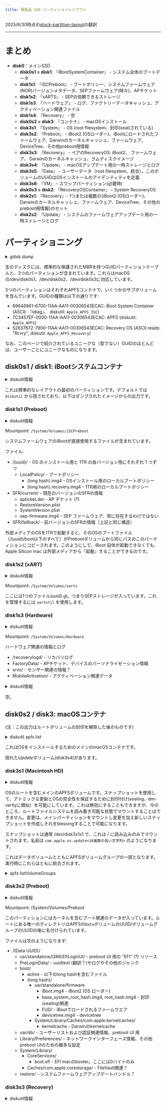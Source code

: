 ```yaml
---
title: 既製品 SSD パーティションレイアウト
---
```


2025/6/30時点の[stock-partition-layout](https://github.com/AsahiLinux/docs/blob/main/docs/platform/stock-partition-layout.md)の翻訳

---
# まとめ

* **disk0**：メインSSD
    * **disk0s1 = disk1**: 『iBootSystemContainer』 - システム全体のブートデータ
    * **disk1s1**: 『iSCPreboot』 - ブートポリシー、システムファームウェア(NOR)バージョンメタデータ、SEPファームウェア(時々)、APチケット
    * **disk1s2**: 『xARTS』 - SEPの信頼できるストレージ
    * **disk1s3**: 『ハードウェア』 - ログ、ファクトリーデータキャッシュ、アクティベーション関連ファイル
    * **disk1s4**: 『Recovery』 - 空
    * **disk0s2 = disk3**: 『コンテナ』 - macOSインストール
    * **disk3s1**: 『System』 - OS (root filesystem、封印(seal)されている)
    * **disk3s2**: 『Preboot』 - iBoot2 (OSローダー)、iBootにロードされたファームウェア、Darwinのカーネルキャッシュ、ファームウェア、DeviceTree、その他preboot用情報
    * **disk3s3**: 『Recovery』 - ペアのRecoveryOS: iBoot2、 ファームウェア、 Darwinのカーネルキャッシュ、ラムディスクイメージ
    * **disk3s4**: 『Update』 - macOSアップデート用の一時ストレージとログ
    * **disk3s5**: 『Data』 - ユーザーデータ（root filesystem、統合）。このボリュームのUUIDはOSインストールのアイデンティティを定義
    * **disk3s6**: 『VM』 - スワップパーティション(必要時)
    * **disk0s3 = disk2**: 『RecoveryOSContainer』 - System RecoveryOS
    * **disk2s1**: 『Recovery』- 1つまたは複数の{iBoot2 (OSローダー)、Darwinのカーネルキャッシュ、ファームウェア、DeviceTree、その他のpreboot用情報}のセット
    * **disk2s2**: 『Update』 - システムのファームウェアアップデート用の一時ストレージとログ

# パーティショニング
<details>
  <summary>gdisk dump</summary>

```
Disk /dev/disk0: 61279344 sectors, 233.8 GiB
Sector size (logical): 4096 bytes
Disk identifier (GUID): 284E6CE4-CABA-4B49-8106-CE39AB7B5CD9
Partition table holds up to 128 entries
Main partition table begins at sector 2 and ends at sector 5
First usable sector is 6, last usable sector is 61279338
Partitions will be aligned on 2-sector boundaries
Total free space is 0 sectors (0 bytes)

Number  Start (sector)    End (sector)  Size       Code  Name
   1               6          128005   500.0 MiB   FFFF  iBootSystemContainer
   2          128006        59968629   228.3 GiB   AF0A  Container
   3        59968630        61279338   5.0 GiB     FFFF  RecoveryOSContainer
```
</details>

生のディスクには、標準的な保護されたMBRを持つGUIDパーティションテーブルと、3つのパーティションが含まれています。これらはmacOSの/dev/disk0s1、/dev/disk0s2、/dev/disk0s3に対応しています。

3つのパーティションはそれぞれAPFSコンテナで、いくつかのサブボリュームを含んでいます。GUIDの種類は以下の通りです:

* 69646961-6700-11AA-AA11-00306543ECAC: iBoot System Container (ASCII: 『idiag』、 diskutil: `Apple_APFS_ISC`)
* 7C3457EF-0000-11AA-AA11-00306543ECAC: APFS (diskutil: `Apple_APFS`)
* 52637672-7900-11AA-AA11-00306543ECAC: Recovery OS (ASCII reads: "Rcvry", diskutil: `Apple_APFS_Recovery`)

なお、このページで紹介されているユニークな（型でない）GUIDのほとんどは、ユーザーごとにユニークなものになります。

## disk0s1 / disk1: iBootシステムコンテナ
<details>
  <summary>diskutil情報</summary>

```
# diskutil apfs list /dev/disk1
|
+-- Container disk5 E0718E49-1903-4793-B427-FCFEC4A3E72C
    ====================================================
    APFS Container Reference:     disk1
    Size (Capacity Ceiling):      524288000 B (524.3 MB)
    Capacity In Use By Volumes:   18010112 B (18.0 MB) (3.4% used)
    Capacity Not Allocated:       506277888 B (506.3 MB) (96.6% free)
    |
    +-< Physical Store disk1 (No UUID)
    |   ------------------------------
    |   APFS Physical Store Disk:   disk0s1
    |   Size:                       524288000 B (524.3 MB)
    |
    +-> Volume disk5s1 B33E8594-382A-41EA-A9FE-6D2362B31141
    |   ---------------------------------------------------
    |   APFS Volume Disk (Role):   disk1s1 (Preboot)
    |   Name:                      iSCPreboot (Case-insensitive)
    |   Mount Point:               Not Mounted
    |   Capacity Consumed:         6213632 B (6.2 MB)
    |   Sealed:                    No
    |   FileVault:                 No
    |
    +-> Volume disk5s2 CA25E52A-3425-4232-926F-F840D359A9E2
    |   ---------------------------------------------------
    |   APFS Volume Disk (Role):   disk1s2 (xART)
    |   Name:                      xART (Case-insensitive)
    |   Mount Point:               Not Mounted
    |   Capacity Consumed:         6311936 B (6.3 MB)
    |   Sealed:                    No
    |   FileVault:                 No
    |
    +-> Volume disk5s3 0566ABD3-9EA7-46CA-90C7-CDF4DD0E94B4
    |   ---------------------------------------------------
    |   APFS Volume Disk (Role):   disk1s3 (Hardware)
    |   Name:                      Hardware (Case-insensitive)
    |   Mount Point:               Not Mounted
    |   Capacity Consumed:         507904 B (507.9 KB)
    |   Sealed:                    No
    |   FileVault:                 No
    |
    +-> Volume disk5s4 F4E0743D-D91F-410B-9569-4196540E4B8D
        ---------------------------------------------------
        APFS Volume Disk (Role):   disk1s4 (Recovery)
        Name:                      Recovery (Case-insensitive)
        Mount Point:               Not Mounted
        Capacity Consumed:         20480 B (20.5 KB)
        Sealed:                    No
        FileVault:                 No
```
</details>

これは標準的なレイアウトの最初のパーティションです。デフォルトでは `diskutil` から隠されており、以下はダンプされたイメージからの出力です。

### disk1s1 (Preboot)
<details>
 <summary>diskutil情報</summary>

```
# diskutil info /dev/disk1s1
   Device Identifier:         disk1s1
   Device Node:               /dev/disk1s1
   Whole:                     No
   Part of Whole:             disk1

   Volume Name:               iSCPreboot
   Mounted:                   Yes
   Mount Point:               /System/Volumes/iSCPreboot

   Partition Type:            41504653-0000-11AA-AA11-00306543ECAC
   File System Personality:   APFS
   Type (Bundle):             apfs
   Name (User Visible):       APFS
   Owners:                    Enabled

   OS Can Be Installed:       No
   Booter Disk:               disk1s1
   Recovery Disk:             disk1s4
   Media Type:                Generic
   Protocol:                  Apple Fabric
   SMART Status:              Verified
   Volume UUID:               19D7B85B-D5EC-41E9-8441-EEAE52D964F1
   Disk / Partition UUID:     19D7B85B-D5EC-41E9-8441-EEAE52D964F1

   Disk Size:                 524.3 MB (524288000 Bytes) (exactly 1024000 512-Byte-Units)
   Device Block Size:         4096 Bytes

   Container Total Space:     524.3 MB (524288000 Bytes) (exactly 1024000 512-Byte-Units)
   Container Free Space:      506.3 MB (506347520 Bytes) (exactly 988960 512-Byte-Units)
   Allocation Block Size:     4096 Bytes

   Media OS Use Only:         Yes
   Media Read-Only:           No
   Volume Read-Only:          No

   Device Location:           Internal
   Removable Media:           Fixed

   Solid State:               Yes
   Hardware AES Support:      Yes

   This disk is an APFS Volume.  APFS Information:
   APFS Container:            disk1
   APFS Physical Store:       disk0s1
   Fusion Drive:              No
   Encrypted:                 No
   FileVault:                 No
   Sealed:                    No
   Locked:                    No
```
</details>

Mountpoint: `/System/Volumes/iSCPreboot`

システムファームウェアのiBootが直接使用するファイルが含まれています。

ファイル:

* /(uuid)/ - OS のインストール用と 1TR の各バージョン用にそれぞれ 1 つずつ
    * LocalPolicy/ - ブートポリシー
        * (long hash).img4 - OSインストール用のローカルブートポリシー
        * (long hash).recovery.img4 - 1TR用のローカルブートポリシー
* SFR/current/ - 現在のバージョンのSFRの情報
    * apticket.der - AP チケット (?)
    * RestoreVersion.plist
    * SystemVersion.plist
    * sep-firmware.img4 - SEP ファームウェア、常に存在するわけではない
* SFR/fallback/ - 前バージョンのSFRの情報（上記と同じ構造）

外部メディアのOSを1TRで起動すると、そのOSのブートファイル（<Preboot>/(uuid)/boot以下のすべて）がPrebootボリュームから同じパスのこのパーティションにコピーされます。このようにして、iBoot 自体が起動できなくても、Apple Silicon mac は外部メディアから『起動』することができるのです。

### disk1s2 (xART)
<details>
 <summary>diskutil情報</summary>

```
# diskutil info /dev/disk1s2
   Device Identifier:         disk1s2
   Device Node:               /dev/disk1s2
   Whole:                     No
   Part of Whole:             disk1

   Volume Name:               xART
   Mounted:                   Yes
   Mount Point:               /System/Volumes/xarts

   Partition Type:            41504653-0000-11AA-AA11-00306543ECAC
   File System Personality:   APFS
   Type (Bundle):             apfs
   Name (User Visible):       APFS
   Owners:                    Enabled

   OS Can Be Installed:       No
   Booter Disk:               disk1s1
   Recovery Disk:             disk1s4
   Media Type:                Generic
   Protocol:                  Apple Fabric
   SMART Status:              Verified
   Volume UUID:               E9FD7E0B-391D-42DD-997A-15B5FE0CE73C
   Disk / Partition UUID:     E9FD7E0B-391D-42DD-997A-15B5FE0CE73C

   Disk Size:                 524.3 MB (524288000 Bytes) (exactly 1024000 512-Byte-Units)
   Device Block Size:         4096 Bytes

   Container Total Space:     524.3 MB (524288000 Bytes) (exactly 1024000 512-Byte-Units)
   Container Free Space:      506.3 MB (506347520 Bytes) (exactly 988960 512-Byte-Units)
   Allocation Block Size:     4096 Bytes

   Media OS Use Only:         Yes
   Media Read-Only:           No
   Volume Read-Only:          No

   Device Location:           Internal
   Removable Media:           Fixed

   Solid State:               Yes
   Hardware AES Support:      Yes

   This disk is an APFS Volume.  APFS Information:
   APFS Container:            disk1
   APFS Physical Store:       disk0s1
   Fusion Drive:              No
   Encrypted:                 No
   FileVault:                 No
   Sealed:                    No
   Locked:                    No
```
</details>

Mountpoint: `/System/Volumes/xarts`

ここには1つのファイル(uuid).gl。つまりSEPストレージが入っています。これを管理するには `xartutil` を使用します。

### disk1s3 (Hardware)

<details>
 <summary>diskutil情報</summary>

```
# diskutil info /dev/disk1s3
   Device Identifier:         disk1s3
   Device Node:               /dev/disk1s3
   Whole:                     No
   Part of Whole:             disk1

   Volume Name:               Hardware
   Mounted:                   Yes
   Mount Point:               /System/Volumes/Hardware

   Partition Type:            41504653-0000-11AA-AA11-00306543ECAC
   File System Personality:   APFS
   Type (Bundle):             apfs
   Name (User Visible):       APFS
   Owners:                    Enabled

   OS Can Be Installed:       No
   Booter Disk:               disk1s1
   Recovery Disk:             disk1s4
   Media Type:                Generic
   Protocol:                  Apple Fabric
   SMART Status:              Verified
   Volume UUID:               6ED3C985-5971-4874-ABCA-841BB76CC6E5
   Disk / Partition UUID:     6ED3C985-5971-4874-ABCA-841BB76CC6E5

   Disk Size:                 524.3 MB (524288000 Bytes) (exactly 1024000 512-Byte-Units)
   Device Block Size:         4096 Bytes

   Container Total Space:     524.3 MB (524288000 Bytes) (exactly 1024000 512-Byte-Units)
   Container Free Space:      506.3 MB (506347520 Bytes) (exactly 988960 512-Byte-Units)
   Allocation Block Size:     4096 Bytes

   Media OS Use Only:         Yes
   Media Read-Only:           No
   Volume Read-Only:          No

   Device Location:           Internal
   Removable Media:           Fixed

   Solid State:               Yes
   Hardware AES Support:      Yes

   This disk is an APFS Volume.  APFS Information:
   APFS Container:            disk1
   APFS Physical Store:       disk0s1
   Fusion Drive:              No
   Encrypted:                 No
   FileVault:                 No
   Sealed:                    No
   Locked:                    No
```
</details>

Mountpoint: `/System/Volumes/Hardware`

ハードウェア関連の情報とログ

* /recoverylogd/ - リカバリログ
* FactoryData/ - APチケット、デバイスのパーソナライゼーション情報
* srvo/ - センサー関連の情報？
* MobileActivation/ - アクティベーション関連データ

<details>
 <summary>diskutil情報</summary>

```
# diskutil info /dev/disk1s4
   Device Identifier:         disk1s4
   Device Node:               /dev/disk1s4
   Whole:                     No
   Part of Whole:             disk1

   Volume Name:               Recovery
   Mounted:                   No

   Partition Type:            41504653-0000-11AA-AA11-00306543ECAC
   File System Personality:   APFS
   Type (Bundle):             apfs
   Name (User Visible):       APFS
   Owners:                    Disabled

   OS Can Be Installed:       No
   Booter Disk:               disk1s1
   Recovery Disk:             disk1s4
   Media Type:                Generic
   Protocol:                  Apple Fabric
   SMART Status:              Verified
   Volume UUID:               6A900409-C5A5-47CC-84AA-F0FE24E0D629
   Disk / Partition UUID:     6A900409-C5A5-47CC-84AA-F0FE24E0D629

   Disk Size:                 524.3 MB (524288000 Bytes) (exactly 1024000 512-Byte-Units)
   Device Block Size:         4096 Bytes

   Container Total Space:     524.3 MB (524288000 Bytes) (exactly 1024000 512-Byte-Units)
   Container Free Space:      506.3 MB (506347520 Bytes) (exactly 988960 512-Byte-Units)

   Media OS Use Only:         Yes
   Media Read-Only:           No
   Volume Read-Only:          Not applicable (not mounted)

   Device Location:           Internal
   Removable Media:           Fixed

   Solid State:               Yes
   Hardware AES Support:      Yes

   This disk is an APFS Volume.  APFS Information:
   APFS Container:            disk1
   APFS Physical Store:       disk0s1
   Fusion Drive:              No
   Encrypted:                 No
   FileVault:                 No
   Sealed:                    No
   Locked:                    No
```
</details>

空。

## disk0s2 / disk3: macOSコンテナ

(注：この出力はルートボリュームの封印を解除した後のものです)

<details>
  <summary>diskutil apfs list</summary>

```
# diskutil apfs list /dev/disk3
|
+-- Container disk3 CEF76C65-8EAE-4346-A09E-AB98301B36AA
    ====================================================
    APFS Container Reference:     disk3
    Size (Capacity Ceiling):      245107195904 B (245.1 GB)
    Capacity In Use By Volumes:   61710045184 B (61.7 GB) (25.2% used)
    Capacity Not Allocated:       183397150720 B (183.4 GB) (74.8% free)
    |
    +-< Physical Store disk0s2 BDB006E1-54AA-43CD-B7FE-FF021547D51E
    |   -----------------------------------------------------------
    |   APFS Physical Store Disk:   disk0s2
    |   Size:                       245107195904 B (245.1 GB)
    |
    +-> Volume disk3s1 424FEA98-2296-48FD-8DFF-0866835572E9
    |   ---------------------------------------------------
    |   APFS Volume Disk (Role):   disk3s1 (System)
    |   Name:                      Macintosh HD (Case-insensitive)
    |   Mount Point:               /Volumes/Macintosh HD
    |   Capacity Consumed:         15053312000 B (15.1 GB)
    |   Sealed:                    Broken
    |   FileVault:                 No (Encrypted at rest)
    |
    +-> Volume disk3s2 B065CC7B-CC03-44F1-8A58-CD9AB099D57C
    |   ---------------------------------------------------
    |   APFS Volume Disk (Role):   disk3s2 (Preboot)
    |   Name:                      Preboot (Case-insensitive)
    |   Mount Point:               /Volumes/Preboot
    |   Capacity Consumed:         361050112 B (361.1 MB)
    |   Sealed:                    No
    |   FileVault:                 No
    |
    +-> Volume disk3s3 FDC764F5-0EF0-44F4-AA34-D011195207CA
    |   ---------------------------------------------------
    |   APFS Volume Disk (Role):   disk3s3 (Recovery)
    |   Name:                      Recovery (Case-insensitive)
    |   Mount Point:               Not Mounted
    |   Capacity Consumed:         939421696 B (939.4 MB)
    |   Sealed:                    No
    |   FileVault:                 No
    |
    +-> Volume disk3s5 DCBCA6BD-BFF1-4F8F-AE1A-6E937D2D4BDC
    |   ---------------------------------------------------
    |   APFS Volume Disk (Role):   disk3s5 (Data)
    |   Name:                      Data (Case-insensitive)
    |   Mount Point:               /Volumes/Data
    |   Capacity Consumed:         15799300096 B (15.8 GB)
    |   Sealed:                    No
    |   FileVault:                 No (Encrypted at rest)
    |
    +-> Volume disk3s6 D2247B63-54E9-411F-94C0-FF3FAB2A17A0
        ---------------------------------------------------
        APFS Volume Disk (Role):   disk3s6 (VM)
        Name:                      VM (Case-insensitive)
        Mount Point:               Not Mounted
        Capacity Consumed:         20480 B (20.5 KB)
        Sealed:                    No
        FileVault:                 No
```
</details>

これはOSをインストールするためのメインのmacOSコンテナです。

隠れた*Update*ボリューム(disk3s4)があります。

### disk3s1 (Macintosh HD)

<details>
 <summary>diskutil情報</summary>

```
# diskutil info /dev/disk3s1
   Device Identifier:         disk3s1
   Device Node:               /dev/disk3s1
   Whole:                     No
   Part of Whole:             disk3

   Volume Name:               Macintosh HD
   Mounted:                   Yes
   Mount Point:               /Volumes/Macintosh HD

   Partition Type:            41504653-0000-11AA-AA11-00306543ECAC
   File System Personality:   APFS
   Type (Bundle):             apfs
   Name (User Visible):       APFS
   Owners:                    Enabled

   OS Can Be Installed:       No
   Booter Disk:               disk3s2
   Recovery Disk:             disk3s3
   Media Type:                Generic
   Protocol:                  Apple Fabric
   SMART Status:              Verified
   Volume UUID:               424FEA98-2296-48FD-8DFF-0866835572E9
   Disk / Partition UUID:     424FEA98-2296-48FD-8DFF-0866835572E9

   Disk Size:                 245.1 GB (245107195904 Bytes) (exactly 478724992 512-Byte-Units)
   Device Block Size:         4096 Bytes

   Container Total Space:     245.1 GB (245107195904 Bytes) (exactly 478724992 512-Byte-Units)
   Container Free Space:      183.4 GB (183397150720 Bytes) (exactly 358197560 512-Byte-Units)
   Allocation Block Size:     4096 Bytes

   Media OS Use Only:         No
   Media Read-Only:           No
   Volume Read-Only:          Yes (read-only mount flag set)

   Device Location:           Internal
   Removable Media:           Fixed

   Solid State:               Yes
   Hardware AES Support:      Yes

   This disk is an APFS Volume.  APFS Information:
   APFS Container:            disk3
   APFS Physical Store:       disk0s2
   Fusion Drive:              No
   APFS Volume Group:         DCBCA6BD-BFF1-4F8F-AE1A-6E937D2D4BDC
   EFI Driver In macOS:       1677080005000000
   Encrypted:                 No
   FileVault:                 No
   Sealed:                    Broken
   Locked:                    No
```
</details>

OSのルートを含むメインのAPFSボリュームです。スナップショットを使用して、アトミックな更新とOSの完全性を保証するために封印付け(sealing、dm-verityに類似）を可能にしています。これは無効にすることもできますが、今のところ、ルートファイルシステムを読み書き可能な状態でマウントすることはできません。変更は、メインパーティションをマウントし変更を加え新しいスナップショットを作成しそれをblessingすることで可能になります。

スナップショットは通常 /dev/disk3s1s1 で、これは / に読み込みのみでマウントされます。名前は `com.apple.os.update<16進数の長い文字列>` のようになります。

これはデータボリュームとともにAPFSボリュームグループの一部となります。実行時にこれらはともに統合されます。

<details>
  <summary>apfs listVolumeGroups</summary>

```
+-- Container disk3 CEF76C65-8EAE-4346-A09E-AB98301B36AA
|   |
|   +-> Volume Group DCBCA6BD-BFF1-4F8F-AE1A-6E937D2D4BDC
|       =================================================
|       APFS Volume Disk (Role):   disk3s1 (System)
|       Name:                      Macintosh HD
|       Volume UUID:               424FEA98-2296-48FD-8DFF-0866835572E9
|       Capacity Consumed:         15053312000 B (15.1 GB)
|       -------------------------------------------------
|       APFS Volume Disk (Role):   disk3s5 (Data)
|       Name:                      Data
|       Volume UUID:               DCBCA6BD-BFF1-4F8F-AE1A-6E937D2D4BDC
|       Capacity Consumed:         15799300096 B (15.8 GB)
```
</details>

### disk3s2 (Preboot)

<details>
  <summary>diskutil情報</summary>
  
```
# diskutil info /dev/disk3s2
   Device Identifier:         disk3s2
   Device Node:               /dev/disk3s2
   Whole:                     No
   Part of Whole:             disk3

   Volume Name:               Preboot
   Mounted:                   Yes
   Mount Point:               /Volumes/Preboot

   Partition Type:            41504653-0000-11AA-AA11-00306543ECAC
   File System Personality:   APFS
   Type (Bundle):             apfs
   Name (User Visible):       APFS
   Owners:                    Enabled

   OS Can Be Installed:       No
   Booter Disk:               disk3s2
   Recovery Disk:             disk3s3
   Media Type:                Generic
   Protocol:                  Apple Fabric
   SMART Status:              Verified
   Volume UUID:               B065CC7B-CC03-44F1-8A58-CD9AB099D57C
   Disk / Partition UUID:     B065CC7B-CC03-44F1-8A58-CD9AB099D57C

   Disk Size:                 245.1 GB (245107195904 Bytes) (exactly 478724992 512-Byte-Units)
   Device Block Size:         4096 Bytes

   Container Total Space:     245.1 GB (245107195904 Bytes) (exactly 478724992 512-Byte-Units)
   Container Free Space:      183.4 GB (183397150720 Bytes) (exactly 358197560 512-Byte-Units)
   Allocation Block Size:     4096 Bytes

   Media OS Use Only:         No
   Media Read-Only:           No
   Volume Read-Only:          No

   Device Location:           Internal
   Removable Media:           Fixed

   Solid State:               Yes
   Hardware AES Support:      Yes

   This disk is an APFS Volume.  APFS Information:
   APFS Container:            disk3
   APFS Physical Store:       disk0s2
   Fusion Drive:              No
   Encrypted:                 No
   FileVault:                 No
   Sealed:                    No
   Locked:                    No

```
</details>

Mountpoint: /System/Volumes/Preboot

このパーティションにはカーネルを含むブート関連のデータが入っています。ルートにある唯一のディレクトリはAPFSの`Data`ボリュームのUUID/ボリュームグループのUUIDの後に名付けられています。

ファイルは次のようになります:

* /(Data UUID)/
    * usr/standalone/i386/EfiLoginUI/ - preboot UI 用の "EFI" (?) リソース
    * PreLoginData/ - uuidtext (翻訳？)やログやその他のジャンク
    * boot/
        * active - 以下のlong hashを含むファイル
        * (long hash)/
            * usr/standalone/firmware
                * iBoot.img4 - iBoot2 (OS ローダー)
                * base_system_root_hash.img4, root_hash.img4 - 封印(sealing)関連
                * FUD/ - iBootでロードされるファームウエア
                * devicetree.img4 - devicetree
            * System/Library/Caches/com.apple.kernelcaches/
                * kernelcache - Darwinのkernelcache
    * var/db/ - ユーザーリストおよび認証関連情報、preboot UI 用
    * Library/Preferences/ - ネットワークインターフェース情報、その他preboot UIのための雑多な設定
    * System/Library/
        * CoreServices/
            * boot.efi - EFI macのbooter。ここには0バイトのみ
        * Caches/com.apple.corestorage/ - FileVault関連？
    * restore/ - システムファームウェアアップデートバンドル？


### disk3s3 (Recovery)

<details>
  <summary>diskutil情報</summary>
```
# diskutil info /dev/disk3s3
   Device Identifier:         disk3s3
   Device Node:               /dev/disk3s3
   Whole:                     No
   Part of Whole:             disk3

   Volume Name:               Recovery
   Mounted:                   No

   Partition Type:            41504653-0000-11AA-AA11-00306543ECAC
   File System Personality:   APFS
   Type (Bundle):             apfs
   Name (User Visible):       APFS
   Owners:                    Disabled

   OS Can Be Installed:       No
   Booter Disk:               disk3s2
   Recovery Disk:             disk3s3
   Media Type:                Generic
   Protocol:                  Apple Fabric
   SMART Status:              Verified
   Volume UUID:               FDC764F5-0EF0-44F4-AA34-D011195207CA
   Disk / Partition UUID:     FDC764F5-0EF0-44F4-AA34-D011195207CA

   Disk Size:                 245.1 GB (245107195904 Bytes) (exactly 478724992 512-Byte-Units)
   Device Block Size:         4096 Bytes

   Container Total Space:     245.1 GB (245107195904 Bytes) (exactly 478724992 512-Byte-Units)
   Container Free Space:      183.4 GB (183397150720 Bytes) (exactly 358197560 512-Byte-Units)

   Media OS Use Only:         No
   Media Read-Only:           No
   Volume Read-Only:          Not applicable (not mounted)

   Device Location:           Internal
   Removable Media:           Fixed

   Solid State:               Yes
   Hardware AES Support:      Yes

   This disk is an APFS Volume.  APFS Information:
   APFS Container:            disk3
   APFS Physical Store:       disk0s2
   Fusion Drive:              No
   Encrypted:                 No
   FileVault:                 No
   Sealed:                    No
   Locked:                    No
```
</details>

### disk3s4 (Update)

<details>
  <summary>diskutil情報</summary>

OSのリカバリーパーティション。下記のSystem RecoveryOSとほぼ同じレイアウト/内容です。現在のデフォルトの起動OSがmacOS 12以降の場合、
起動時に電源ボタンを長押しするとそのRecoveryOSパーティションがOne True RecoveryOSとして起動します。それ以外場合、macOS 11.xでは、
代わりにSystem RecoveryOSが使用されます。

```
# diskutil info /dev/disk3s4
   Device Identifier:         disk3s4
   Device Node:               /dev/disk3s4
   Whole:                     No
   Part of Whole:             disk3

   Volume Name:               Update
   Mounted:                   Yes
   Mount Point:               /System/Volumes/Data/private/tmp/tmp-mount-spRxyx

   Partition Type:            41504653-0000-11AA-AA11-00306543ECAC
   File System Personality:   APFS
   Type (Bundle):             apfs
   Name (User Visible):       APFS
   Owners:                    Enabled

   OS Can Be Installed:       No
   Booter Disk:               disk3s2
   Recovery Disk:             disk3s3
   Media Type:                Generic
   Protocol:                  Apple Fabric
   SMART Status:              Verified
   Volume UUID:               C983230F-1974-4283-A0A8-E1F892C7C835
   Disk / Partition UUID:     C983230F-1974-4283-A0A8-E1F892C7C835

   Disk Size:                 245.1 GB (245107195904 Bytes) (exactly 478724992 512-Byte-Units)
   Device Block Size:         4096 Bytes

   Container Total Space:     245.1 GB (245107195904 Bytes) (exactly 478724992 512-Byte-Units)
   Container Free Space:      183.4 GB (183397150720 Bytes) (exactly 358197560 512-Byte-Units)
   Allocation Block Size:     4096 Bytes

   Media OS Use Only:         Yes
   Media Read-Only:           No
   Volume Read-Only:          No

   Device Location:           Internal
   Removable Media:           Fixed

   Solid State:               Yes
   Hardware AES Support:      Yes

   This disk is an APFS Volume.  APFS Information:
   APFS Container:            disk3
   APFS Physical Store:       disk0s2
   Fusion Drive:              No
   Encrypted:                 No
   FileVault:                 No
   Sealed:                    No
   Locked:                    No

```
</details>

これにはOSアップデータの一時ファイルやログなどが格納されています。

### disk3s5 (Data)

<details>
  <summary>diskutil情報</summary>

```
# diskutil info /dev/disk3s5
   Device Identifier:         disk3s5
   Device Node:               /dev/disk3s5
   Whole:                     No
   Part of Whole:             disk3

   Volume Name:               Data
   Mounted:                   Yes
   Mount Point:               /Volumes/Data

   Partition Type:            41504653-0000-11AA-AA11-00306543ECAC
   File System Personality:   APFS
   Type (Bundle):             apfs
   Name (User Visible):       APFS
   Owners:                    Enabled

   OS Can Be Installed:       Yes
   Booter Disk:               disk3s2
   Recovery Disk:             disk3s3
   Media Type:                Generic
   Protocol:                  Apple Fabric
   SMART Status:              Verified
   Volume UUID:               DCBCA6BD-BFF1-4F8F-AE1A-6E937D2D4BDC
   Disk / Partition UUID:     DCBCA6BD-BFF1-4F8F-AE1A-6E937D2D4BDC

   Disk Size:                 245.1 GB (245107195904 Bytes) (exactly 478724992 512-Byte-Units)
   Device Block Size:         4096 Bytes

   Container Total Space:     245.1 GB (245107195904 Bytes) (exactly 478724992 512-Byte-Units)
   Container Free Space:      183.4 GB (183397150720 Bytes) (exactly 358197560 512-Byte-Units)
   Allocation Block Size:     4096 Bytes

   Media OS Use Only:         No
   Media Read-Only:           No
   Volume Read-Only:          No

   Device Location:           Internal
   Removable Media:           Fixed

   Solid State:               Yes
   Hardware AES Support:      Yes

   This disk is an APFS Volume.  APFS Information:
   APFS Container:            disk3
   APFS Physical Store:       disk0s2
   Fusion Drive:              No
   APFS Volume Group:         DCBCA6BD-BFF1-4F8F-AE1A-6E937D2D4BDC
   FileVault:                 No
   Sealed:                    No
   Locked:                    No
```
</details>

Mountpoint: /System/Volumes/Data

The main user data partition, which is overlaid on top of the OS root with firmlinks.
メインのユーザーデータパーティションです。OS rootの上にfirmlinksで重ねられています。

### disk3s6 (VM)

<details>
  <summary>diskutil情報</summary>

```
# diskutil info /dev/disk3s6
   Device Identifier:         disk3s6
   Device Node:               /dev/disk3s6
   Whole:                     No
   Part of Whole:             disk3

   Volume Name:               VM
   Mounted:                   No

   Partition Type:            41504653-0000-11AA-AA11-00306543ECAC
   File System Personality:   APFS
   Type (Bundle):             apfs
   Name (User Visible):       APFS
   Owners:                    Disabled

   OS Can Be Installed:       No
   Booter Disk:               disk3s2
   Recovery Disk:             disk3s3
   Media Type:                Generic
   Protocol:                  Apple Fabric
   SMART Status:              Verified
   Volume UUID:               D2247B63-54E9-411F-94C0-FF3FAB2A17A0
   Disk / Partition UUID:     D2247B63-54E9-411F-94C0-FF3FAB2A17A0

   Disk Size:                 245.1 GB (245107195904 Bytes) (exactly 478724992 512-Byte-Units)
   Device Block Size:         4096 Bytes

   Container Total Space:     245.1 GB (245107195904 Bytes) (exactly 478724992 512-Byte-Units)
   Container Free Space:      183.4 GB (183397150720 Bytes) (exactly 358197560 512-Byte-Units)

   Media OS Use Only:         No
   Media Read-Only:           No
   Volume Read-Only:          Not applicable (not mounted)

   Device Location:           Internal
   Removable Media:           Fixed

   Solid State:               Yes
   Hardware AES Support:      Yes

   This disk is an APFS Volume.  APFS Information:
   APFS Container:            disk3
   APFS Physical Store:       disk0s2
   Fusion Drive:              No
   Encrypted:                 No
   FileVault:                 No
   Sealed:                    No
   Locked:                    No
```
</details>

スワップパーティション。必要なければ空になるようです。

## disk0s3: System RecoveryOS

<details>
  <summary>diskutil apfs list</summary>

```
# diskutil apfs list /dev/disk2
|
+-- Container disk5 160EFEBB-B539-42EE-800D-2FE4723FB25F
    ====================================================
    APFS Container Reference:     disk5
    Size (Capacity Ceiling):      5368664064 B (5.4 GB)
    Capacity In Use By Volumes:   1919692800 B (1.9 GB) (35.8% used)
    Capacity Not Allocated:       3448971264 B (3.4 GB) (64.2% free)
    |
    +-< Physical Store disk2 (No UUID)
    |   ------------------------------
    |   APFS Physical Store Disk:   disk0s3
    |   Size:                       5368664064 B (5.4 GB)
    |
    +-> Volume disk2s1 DDD6CA1C-2FAC-4990-B20E-89F5323DAABB
        ---------------------------------------------------
        APFS Volume Disk (Role):   disk2s1 (Recovery)
        Name:                      Recovery (Case-insensitive)
        Mount Point:               Not Mounted
        Capacity Consumed:         1899917312 B (1.9 GB)
        Sealed:                    No
        FileVault:                 No
```
</details>

これはSystem RecoveryOS パーティションで、1つまたは2つのバージョンのRecoveryOSが入っています。

隠れた*Update*ボリューム(disk2s2)があります。

## disk2s1: Recovery

<details>
  <summary>diskutil情報</summary>

```
# diskutil info /dev/disk2s1
   Device Identifier:         disk2s1
   Device Node:               /dev/disk2s1
   Whole:                     No
   Part of Whole:             disk2

   Volume Name:               Recovery
   Mounted:                   Yes
   Mount Point:               /System/Volumes/Data/private/tmp/SystemRecovery

   Partition Type:            41504653-0000-11AA-AA11-00306543ECAC
   File System Personality:   APFS
   Type (Bundle):             apfs
   Name (User Visible):       APFS
   Owners:                    Enabled

   OS Can Be Installed:       No
   Recovery Disk:             disk2s1
   Media Type:                Generic
   Protocol:                  Apple Fabric
   SMART Status:              Verified
   Volume UUID:               67B148BE-39ED-493A-99AE-1C1D28247C54
   Disk / Partition UUID:     67B148BE-39ED-493A-99AE-1C1D28247C54

   Disk Size:                 5.4 GB (5368664064 Bytes) (exactly 10485672 512-Byte-Units)
   Device Block Size:         4096 Bytes

   Container Total Space:     5.4 GB (5368664064 Bytes) (exactly 10485672 512-Byte-Units)
   Container Free Space:      2.5 GB (2500202496 Bytes) (exactly 4883208 512-Byte-Units)
   Allocation Block Size:     4096 Bytes

   Media OS Use Only:         Yes
   Media Read-Only:           No
   Volume Read-Only:          Yes (read-only mount flag set)

   Device Location:           Internal
   Removable Media:           Fixed

   Solid State:               Yes
   Hardware AES Support:      Yes

   This disk is an APFS Volume.  APFS Information:
   APFS Container:            disk2
   APFS Physical Store:       disk0s4
   Fusion Drive:              No
   Encrypted:                 No
   FileVault:                 No
   Sealed:                    No
   Locked:                    No
```
</details>

これはRecovertyOSの1つまたは複数のバージョンを含んでいます。

ファイル:

* /(unknown UUID)/boot/(long hash)/.
    * usr/standalone/firmware
        * arm64eBaseSystem.dmg - rootfs ramdisk image (単一のボリュームと単一のAPFSコンテナを持つGPTディスクイメージ)
        * iBoot.img4 - iBoot2 (OS ローダー)
        * base_system_root_hash.img4, root_hash.img4 - 封印(sealing)関連
        * sep-firmware.img4 - SEPのファームウェア
        * FUD/ - iBootでロードされるファームウェア
        * devicetree.img4 - devicetree
    * System/Library/Caches/com.apple.kernelcaches/
        * kernelcache - Darwinのkernelcache

RecoveryOSがロードされると、このパーティションは全体的にtmpfsにコピーされ、arm64eBaseSystem.dmgが添付されます。
        
## disk2s2: Update

<details>
  <summary>diskutil情報</summary>

```
   Device Identifier:         disk2s2
   Device Node:               /dev/disk2s2
   Whole:                     No
   Part of Whole:             disk2

   Volume Name:               Update
   Mounted:                   Yes
   Mount Point:               /Volumes/Update

   Partition Type:            41504653-0000-11AA-AA11-00306543ECAC
   File System Personality:   APFS
   Type (Bundle):             apfs
   Name (User Visible):       APFS
   Owners:                    Enabled

   OS Can Be Installed:       No
   Recovery Disk:             disk2s1
   Media Type:                Generic
   Protocol:                  Apple Fabric
   SMART Status:              Verified
   Volume UUID:               812D7035-B392-4B1C-AC3E-131A4DFA2726
   Disk / Partition UUID:     812D7035-B392-4B1C-AC3E-131A4DFA2726

   Disk Size:                 5.4 GB (5368664064 Bytes) (exactly 10485672 512-Byte-Units)
   Device Block Size:         4096 Bytes

   Container Total Space:     5.4 GB (5368664064 Bytes) (exactly 10485672 512-Byte-Units)
   Container Free Space:      2.5 GB (2500202496 Bytes) (exactly 4883208 512-Byte-Units)
   Allocation Block Size:     4096 Bytes

   Media OS Use Only:         Yes
   Media Read-Only:           No
   Volume Read-Only:          No

   Device Location:           Internal
   Removable Media:           Fixed

   Solid State:               Yes
   Hardware AES Support:      Yes

   This disk is an APFS Volume.  APFS Information:
   APFS Container:            disk2
   APFS Physical Store:       disk0s4
   Fusion Drive:              No
   Encrypted:                 No
   FileVault:                 No
   Sealed:                    No
   Locked:                    No
```
</details>

一時的なシステムファームウェアの更新データとログが入っています。
